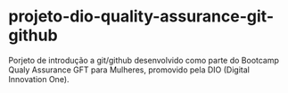# projeto-dio-quality-assurance-git-github
Porjeto de introdução a git/github desenvolvido como parte do Bootcamp Qualy Assurance GFT para Mulheres, promovido pela DIO (Digital Innovation One). 
